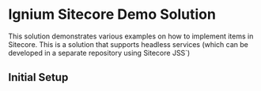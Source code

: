 # Ignium Sitecore Demo Solution

This solution demonstrates various examples on how to implement items in Sitecore.  This is a solution that supports headless services (which can be developed in a separate repository using Sitecore JSS`)

## Initial Setup



